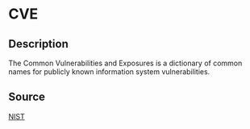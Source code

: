 # CVE

## Description

The Common Vulnerabilities and Exposures is a dictionary of common names for publicly known information system vulnerabilities.

## Source

[NIST](https://csrc.nist.gov/glossary/term/cve)

